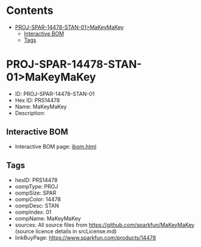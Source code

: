 



Contents
========

* [PROJ-SPAR-14478-STAN-01>MaKeyMaKey](#proj-spar-14478-stan-01makeymakey)
	* [Interactive BOM](#interactive-bom)
	* [Tags](#tags)

# PROJ-SPAR-14478-STAN-01>MaKeyMaKey

- ID: PROJ-SPAR-14478-STAN-01
- Hex ID: PRS14478
- Name: MaKeyMaKey
- Description: 

## Interactive BOM

- Interactive BOM page: [ibom.html](kicad/bom/ibom.html)

## Tags

- hexID: PRS14478
- oompType: PROJ
- oompSize: SPAR
- oompColor: 14478
- oompDesc: STAN
- oompIndex: 01
- oompName: MaKeyMaKey
- sources: All source files from https://github.com/sparkfun/MaKeyMaKey (source licence details in srcLicense.md)
- linkBuyPage: https://www.sparkfun.com/products/14478
